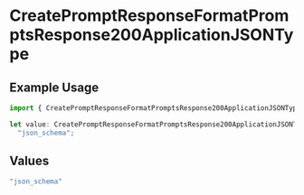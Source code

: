 # CreatePromptResponseFormatPromptsResponse200ApplicationJSONType

## Example Usage

```typescript
import { CreatePromptResponseFormatPromptsResponse200ApplicationJSONType } from "@orq-ai/node/models/operations";

let value: CreatePromptResponseFormatPromptsResponse200ApplicationJSONType =
  "json_schema";
```

## Values

```typescript
"json_schema"
```